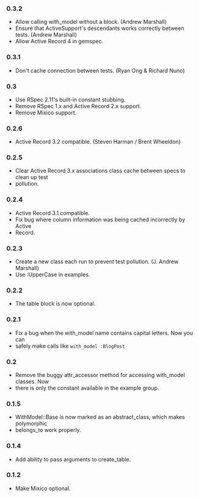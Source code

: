 ### 0.3.2

- Allow calling with_model without a block. (Andrew Marshall)
- Ensure that ActiveSupport's descendants works correctly between tests. (Andrew Marshall)
- Allow Active Record 4 in gemspec.

### 0.3.1

- Don't cache connection between tests. (Ryan Ong & Richard Nuno)

### 0.3

- Use RSpec 2.11's built-in constant stubbing.
- Remove RSpec 1.x and Active Record 2.x support.
- Remove Mixico support.

### 0.2.6

- Active Record 3.2 compatible. (Steven Harman / Brent Wheeldon)

### 0.2.5

- Clear Active Record 3.x associations class cache between specs to clean up test
- pollution.

### 0.2.4

- Active Record 3.1 compatible.
- Fix bug where column information was being cached incorrectly by Active
- Record.

### 0.2.3

- Create a new class each run to prevent test pollution. (J. Andrew Marshall)
- Use :UpperCase in examples.

### 0.2.2

- The table block is now optional.

### 0.2.1

- Fix a bug when the with_model name contains capital letters. Now you can
- safely make calls like `with_model :BlogPost`

### 0.2

- Remove the buggy attr_accessor method for accessing with_model classes. Now
- there is only the constant available in the example group.

### 0.1.5

- WithModel::Base is now marked as an abstract_class, which makes polymorphic
- belongs_to work properly.

### 0.1.4

- Add ability to pass arguments to create_table.

### 0.1.2

- Make Mixico optional.
